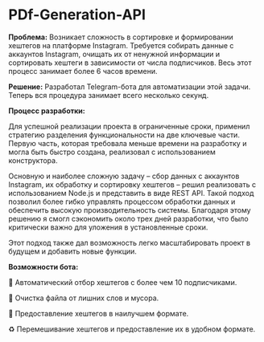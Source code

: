 # PDf-Generation-API

**Проблема:**
Возникает сложность в сортировке и формировании хештегов на платформе Instagram. Требуется собирать данные с аккаунтов Instagram, очищать их от ненужной информации и сортировать хештеги в зависимости от числа подписчиков. Весь этот процесс занимает более 6 часов времени.

**Решение:**
Разработал Telegram-бота для автоматизации этой задачи. Теперь вся процедура занимает всего несколько секунд.

**Процесс разработки:**

Для успешной реализации проекта в ограниченные сроки, применил стратегию разделения функциональности на две ключевые части. Первую часть, которая требовала меньше времени на разработку и могла быть быстро создана, реализовал с использованием конструктора.

Основную и наиболее сложную задачу – сбор данных с аккаунтов Instagram, их обработку и сортировку хештегов – решил реализовать с использованием Node.js и представить в виде REST API. Такой подход позволил более гибко управлять процессом обработки данных и обеспечить высокую производительность системы. Благодаря этому решению я смогл сэкономить около трех дней разработки, что было критически важно для уложения в установленные сроки.

Этот подход также дал возможность легко масштабировать проект в будущем и добавить новые функции.

**Возможности бота:**

🔎 Автоматический отбор хештегов с более чем 10 подписчиками.

🧹 Очистка файла от лишних слов и мусора.

💎 Предоставление хештегов в наилучшем формате.

♻️ Перемешивание хештегов и предоставление их в удобном формате.
